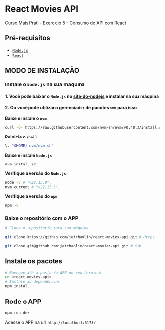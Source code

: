 # React Movies API

Curso Mais Prati - Exercício 5 - Consumo de API com React

## **Pré-requisitos**

- [`Node.js`](#baixe-e-instale-o-nvm)
- [`React`](#instale-os-pacotes)

## **MODO DE INSTALAÇÃO**

### Instale o `Node.js` na sua máquina

#### 1. Você pode baixar o `Node.js` no [site-do-nodejs](https://nodejs.org/en/download/) e instalar na sua máquina

#### 2. Ou você pode utilizar o gerenciador de pacotes `nvm` para isso

**Baixe e instale o `nvm`**

```sh
curl -o- https://raw.githubusercontent.com/nvm-sh/nvm/v0.40.3/install.sh | bash
```

**Reinicie o `shell`**

```sh
\. "$HOME/.nvm/nvm.sh"
```

**Baixe e instale `Node.js`**

```sh
nvm install 22
```

**Verifique a versão do `Node.js`**

```sh
node -v # "v22.15.0".
nvm current # "v22.15.0".
```

**Verifique a versão do `npm`**

```sh
npm -v
```

### Baixe o repositório com o APP

```bash
# Clona o repositório para sua máquina

git clone https://github.com/jetchaolin/react-movies-api.git # Https

git clone git@github.com:jetchaolin/react-movies-api.git # Ssh
```

## **Instale os pacotes**

```sh
# Navegue até a pasta do APP no seu terminal
cd <react-movies-api>
# Instale as dependências
npm install
```

## **Rode o APP**

```sh
npm run dev
```

Acesse o APP na url `http://localhost:5173/`
